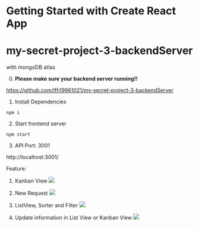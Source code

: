 # Getting Started with Create React App

# my-secret-project-3-backendServer
with mongoDB atlas


0. **Please make sure your backend server running!!**

https://github.com/lfh19961021/my-secret-project-3-backendServer

1. Install Dependencies

```npm i```

2. Start frontend server

```npm start```

3. API Port: 3001

http://localhost:3001/


Feature:
1. Kanban View
![](KanbanView.gif)

2. New Request
![](NewRequest.gif)

3. ListView, Sorter and Filter
![](ListViewSorterFilter.gif)

4. Update information in List View or Kanban View
![](ListViewUpdate2.gif)
